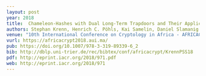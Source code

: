 ```yaml
---
layout: post
year: 2018
title:  Chameleon-Hashes with Dual Long-Term Trapdoors and Their Applications
authors: Stephan Krenn, Henrich C. Pöhls, Kai Samelin, Daniel Slamanig
venue: "10th International Conference on Cryptology in Africa - AFRICACRYPT 2018"
vurl: https://africacrypt2018.aui.ma/
pub: https://doi.org/10.1007/978-3-319-89339-6_2
bib: http://dblp.uni-trier.de/rec/bibtex/conf/africacrypt/KrennPSS18
pdf: http://eprint.iacr.org/2018/971.pdf
web: http://eprint.iacr.org/2018/971
---
```


